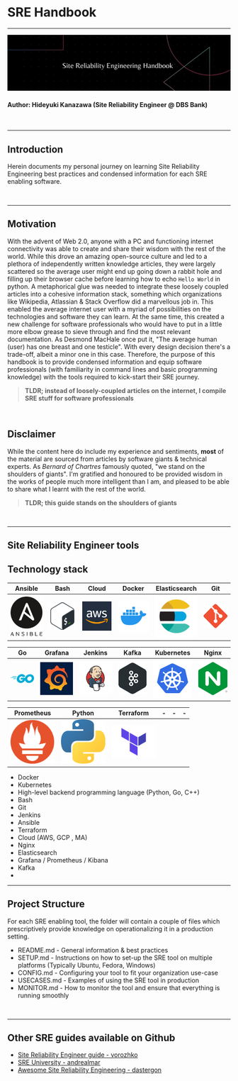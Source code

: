# SRE Handbook
---

![](static/sre-banner.png)

#### Author: Hideyuki Kanazawa (Site Reliability Engineer @ DBS Bank)

<br>

---

## Introduction
Herein documents my personal journey on learning Site Reliability Engineering best practices and condensed information for each SRE enabling software. 

<br>

---

## Motivation
With the advent of Web 2.0, anyone with a PC and functioning internet connectivity was able to create and share their wisdom with the rest of the world. While this drove an amazing open-source culture and led to a plethora of independently written knowledge articles, they were largely scattered so the average user might end up going down a rabbit hole and filling up their browser cache before learning how to echo `Hello World` in python. A metaphorical glue was needed to integrate these loosely coupled articles into a cohesive information stack, something which organizations like Wikipedia, Atlassian & Stack Overflow did a marvellous job in. This enabled the average internet user with a myriad of possibilities on the technologies and software they can learn. At the same time, this created a new challenge for software professionals who would have to put in a little more elbow grease to sieve through and find the most relevant documentation. As Desmond MacHale once put it, "The average human (user) has one breast and one testicle". With every design decision there's a trade-off, albeit a minor one in this case. Therefore, the purpose of this handbook is to provide condensed information and equip software professionals (with familiarity in command lines and basic programming knowledge) with the tools required to kick-start their SRE journey.

> **TLDR; instead of loosely-coupled articles on the internet, I compile SRE stuff for software professionals**

<br>

## Disclaimer
While the content here do include my experience and sentiments, **most** of the material are sourced from articles by software giants & technical experts. As *Bernard of Chartres* famously quoted, "we stand on the shoulders of giants". I'm gratified and honoured to be provided wisdom in the works of people much more intelligent than I am, and pleased to be able to share what I learnt with the rest of the world. 

> **TLDR; this guide stands on the shoulders of giants** 

<br>

---

## Site Reliability Engineer tools

## Technology stack

Ansible | Bash | Cloud | Docker | Elasticsearch | Git
:-------------------------:|:-------------------------:|:-------------------------:|:-------------------------:|:-------------------------:|:-------------------------:
<img src="static/ansible.png" width="100">  |  <img src="static/bash.png" width="100"> | <img src="static/aws.jpg" width="100"> | <img src="static/docker.png" width="100"> | <img src="static/elasticsearch.png" width="100"> | <img src="static/git.png" width="100">

Go | Grafana | Jenkins | Kafka | Kubernetes | Nginx
:-------------------------:|:-------------------------:|:-------------------------:|:-------------------------:|:-------------------------:|:-------------------------:
<img src="static/go.png" width="100">  |  <img src="static/grafana.jpg" width="100"> | <img src="static/jenkins.png" width="100"> | <img src="static/kafka.png" width="100"> | <img src="static/kubernetes.png" width="100"> | <img src="static/nginx.png" width="100">

Prometheus | Python | Terraform | - | - | -
:-------------------------:|:-------------------------:|:-------------------------:|:-------------------------:|:-------------------------:|:-------------------------:
<img src="static/prometheus.png" width="100">  |  <img src="static/python.png" width="100"> | <img src="static/terraform.png" width="100"> 

- Docker
- Kubernetes
- High-level backend programming language (Python, Go, C++)
- Bash 
- Git
- Jenkins
- Ansible
- Terraform
- Cloud (AWS, GCP , MA)
- Nginx
- Elasticsearch
- Grafana / Prometheus / Kibana
- Kafka
- 



---


## Project Structure

For each SRE enabling tool, the folder will contain a couple of files which prescriptively provide knowledge on operationalizing it in a production setting. 

- README.md - General information & best practices
- SETUP.md - Instructions on how to set-up the SRE tool on multiple platforms (Typically Ubuntu, Fedora, Windows)
- CONFIG.md - Configuring your tool to fit your organization use-case
- USECASES.md - Examples of using the SRE tool in production
- MONITOR.md - How to monitor the tool and ensure that everything is running smoothly


<br>

---

## Other SRE guides available on Github

- [Site Reliability Engineer guide - vorozhko](https://github.com/vorozhko/site-reliability-engineer-guide)
- [SRE University - andrealmar](https://github.com/andrealmar/sre-university)
- [Awesome Site Reliability Engineering - dastergon](https://github.com/dastergon/awesome-sre)
